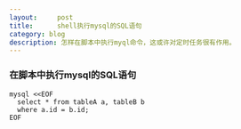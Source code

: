 ```yaml
---
layout:     post
title:      shell执行mysql的SQL语句
category: blog
description: 怎样在脚本中执行myql命令，这或许对定时任务很有作用。
---
```


### 在脚本中执行mysql的SQL语句

    mysql <<EOF    
      select * from tableA a, tableB b   
      where a.id = b.id;  
    EOF 

